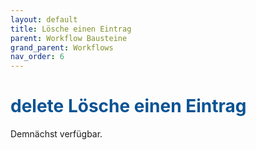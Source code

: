 ```yaml
---
layout: default
title: Lösche einen Eintrag
parent: Workflow Bausteine
grand_parent: Workflows
nav_order: 6
---
```


# <span style="color:#0b5394"><span class="material-icons">delete</span> **Lösche einen Eintrag**</span>

Demnächst verfügbar.